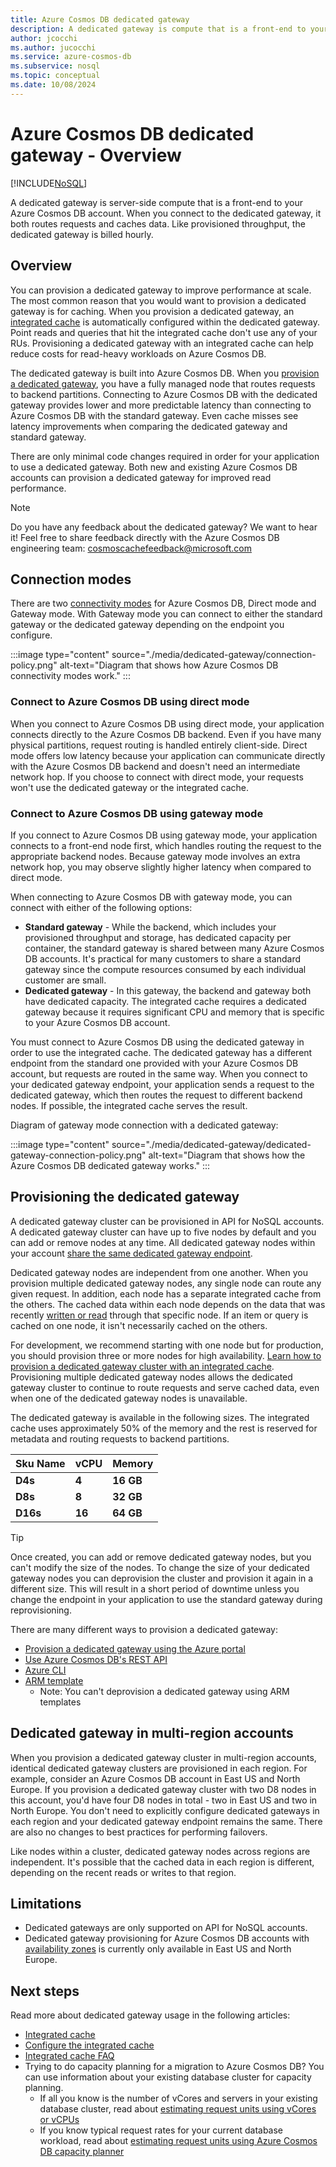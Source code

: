 ```yaml
---
title: Azure Cosmos DB dedicated gateway
description: A dedicated gateway is compute that is a front-end to your Azure Cosmos DB account. When you connect to the dedicated gateway, it routes requests and caches data.
author: jcocchi
ms.author: jucocchi
ms.service: azure-cosmos-db
ms.subservice: nosql
ms.topic: conceptual
ms.date: 10/08/2024
---
```


# Azure Cosmos DB dedicated gateway - Overview

[!INCLUDE[NoSQL](includes/appliesto-nosql.md)]

A dedicated gateway is server-side compute that is a front-end to your Azure Cosmos DB account. When you connect to the dedicated gateway, it both routes requests and caches data. Like provisioned throughput, the dedicated gateway is billed hourly.

## Overview

You can provision a dedicated gateway to improve performance at scale. The most common reason that you would want to provision a dedicated gateway is for caching. When you provision a dedicated gateway, an [integrated cache](integrated-cache.md) is automatically configured within the dedicated gateway. Point reads and queries that hit the integrated cache don't use any of your RUs. Provisioning a dedicated gateway with an integrated cache can help reduce costs for read-heavy workloads on Azure Cosmos DB.

The dedicated gateway is built into Azure Cosmos DB. When you [provision a dedicated gateway](how-to-configure-integrated-cache.md), you have a fully managed node that routes requests to backend partitions. Connecting to Azure Cosmos DB with the dedicated gateway provides lower and more predictable latency than connecting to Azure Cosmos DB with the standard gateway. Even cache misses see latency improvements when comparing the dedicated gateway and standard gateway.

There are only minimal code changes required in order for your application to use a dedicated gateway. Both new and existing Azure Cosmos DB accounts can provision a dedicated gateway for improved read performance.

> [!NOTE]
> Do you have any feedback about the dedicated gateway? We want to hear it! Feel free to share feedback directly with the Azure Cosmos DB engineering team:
cosmoscachefeedback@microsoft.com

## Connection modes

There are two [connectivity modes](./nosql/sdk-connection-modes.md) for Azure Cosmos DB, Direct mode and Gateway mode. With Gateway mode you can connect to either the standard gateway or the dedicated gateway depending on the endpoint you configure.

:::image type="content" source="./media/dedicated-gateway/connection-policy.png" alt-text="Diagram that shows how Azure Cosmos DB connectivity modes work." :::

### Connect to Azure Cosmos DB using direct mode

When you connect to Azure Cosmos DB using direct mode, your application connects directly to the Azure Cosmos DB backend. Even if you have many physical partitions, request routing is handled entirely client-side. Direct mode offers low latency because your application can communicate directly with the Azure Cosmos DB backend and doesn't need an intermediate network hop. If you choose to connect with direct mode, your requests won't use the dedicated gateway or the integrated cache.

### Connect to Azure Cosmos DB using gateway mode

If you connect to Azure Cosmos DB using gateway mode, your application connects to a front-end node first, which handles routing the request to the appropriate backend nodes. Because gateway mode involves an extra network hop, you may observe slightly higher latency when compared to direct mode. 

When connecting to Azure Cosmos DB with gateway mode, you can connect with either of the following options:

* **Standard gateway** -  While the backend, which includes your provisioned throughput and storage, has dedicated capacity per container, the standard gateway is shared between many Azure Cosmos DB accounts. It's practical for many customers to share a standard gateway since the compute resources consumed by each individual customer are small.
* **Dedicated gateway** - In this gateway, the backend and gateway both have dedicated capacity. The integrated cache requires a dedicated gateway because it requires significant CPU and memory that is specific to your Azure Cosmos DB account.

You must connect to Azure Cosmos DB using the dedicated gateway in order to use the integrated cache. The dedicated gateway has a different endpoint from the standard one provided with your Azure Cosmos DB account, but requests are routed in the same way. When you connect to your dedicated gateway endpoint, your application sends a request to the dedicated gateway, which then routes the request to different backend nodes. If possible, the integrated cache serves the result.

Diagram of gateway mode connection with a dedicated gateway:

:::image type="content" source="./media/dedicated-gateway/dedicated-gateway-connection-policy.png" alt-text="Diagram that shows how the Azure Cosmos DB dedicated gateway works." :::
 
## Provisioning the dedicated gateway

A dedicated gateway cluster can be provisioned in API for NoSQL accounts. A dedicated gateway cluster can have up to five nodes by default and you can add or remove nodes at any time. All dedicated gateway nodes within your account [share the same dedicated gateway endpoint](how-to-configure-integrated-cache.md#configure-your-application-to-use-the-integrated-cache).

Dedicated gateway nodes are independent from one another. When you provision multiple dedicated gateway nodes, any single node can route any given request. In addition, each node has a separate integrated cache from the others. The cached data within each node depends on the data that was recently [written or read](integrated-cache.md#item-cache) through that specific node. If an item or query is cached on one node, it isn't necessarily cached on the others.

For development, we recommend starting with one node but for production, you should provision three or more nodes for high availability. [Learn how to provision a dedicated gateway cluster with an integrated cache](how-to-configure-integrated-cache.md). Provisioning multiple dedicated gateway nodes allows the dedicated gateway cluster to continue to route requests and serve cached data, even when one of the dedicated gateway nodes is unavailable.

The dedicated gateway is available in the following sizes. The integrated cache uses approximately 50% of the memory and the rest is reserved for metadata and routing requests to backend partitions.

| **Sku Name** | **vCPU** | **Memory**  |
| ------------ | -------- | ----------- |
| **D4s**      | **4**    | **16 GB** |
| **D8s**      | **8**    | **32 GB** |
| **D16s**     | **16**   | **64 GB** |

> [!TIP]
> Once created, you can add or remove dedicated gateway nodes, but you can't modify the size of the nodes. To change the size of your dedicated gateway nodes you can deprovision the cluster and provision it again in a different size. This will result in a short period of downtime unless you change the endpoint in your application to use the standard gateway during reprovisioning.

There are many different ways to provision a dedicated gateway:

- [Provision a dedicated gateway using the Azure portal](how-to-configure-integrated-cache.md#provision-the-dedicated-gateway)
- [Use Azure Cosmos DB's REST API](/rest/api/cosmos-db/)
- [Azure CLI](/cli/azure/cosmosdb/service?view=azure-cli-latest&preserve-view=true#az-cosmosdb-service-create)
- [ARM template](/azure/templates/microsoft.documentdb/databaseaccounts/services?tabs=bicep)
    - Note: You can't deprovision a dedicated gateway using ARM templates

## Dedicated gateway in multi-region accounts

When you provision a dedicated gateway cluster in multi-region accounts, identical dedicated gateway clusters are provisioned in each region. For example, consider an Azure Cosmos DB account in East US and North Europe. If you provision a dedicated gateway cluster with two D8 nodes in this account, you'd have four D8 nodes in total - two in East US and two in North Europe. You don't need to explicitly configure dedicated gateways in each region and your dedicated gateway endpoint remains the same. There are also no changes to best practices for performing failovers.

Like nodes within a cluster, dedicated gateway nodes across regions are independent. It's possible that the cached data in each region is different, depending on the recent reads or writes to that region.

## Limitations

- Dedicated gateways are only supported on API for NoSQL accounts. 
- Dedicated gateway provisioning for Azure Cosmos DB accounts with [availability zones](/azure/reliability/availability-zones-region-support) is currently only available in East US and North Europe.

## Next steps

Read more about dedicated gateway usage in the following articles:

- [Integrated cache](integrated-cache.md)
- [Configure the integrated cache](how-to-configure-integrated-cache.md)
- [Integrated cache FAQ](integrated-cache-faq.md)
- Trying to do capacity planning for a migration to Azure Cosmos DB? You can use information about your existing database cluster for capacity planning.
    - If all you know is the number of vCores and servers in your existing database cluster, read about [estimating request units using vCores or vCPUs](convert-vcore-to-request-unit.md) 
    - If you know typical request rates for your current database workload, read about [estimating request units using Azure Cosmos DB capacity planner](estimate-ru-with-capacity-planner.md)
